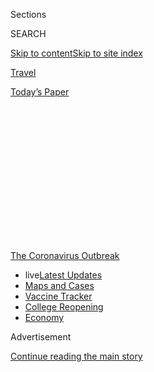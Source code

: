 <div id="app">

<div>

<div>

<div>

<div class="NYTAppHideMasthead css-1q2w90k e1suatyy0">

<div class="section css-ui9rw0 e1suatyy2">

<div class="css-eph4ug er09x8g0">

<div class="css-6n7j50">

</div>

<span class="css-1dv1kvn">Sections</span>

<div class="css-10488qs">

<span class="css-1dv1kvn">SEARCH</span>

</div>

[Skip to content](#site-content)[Skip to site
index](#site-index)

</div>

<div id="masthead-section-label" class="css-1wr3we4 eaxe0e00">

[Travel](https://www.nytimes3xbfgragh.onion/section/travel)

</div>

<div class="css-10698na e1huz5gh0">

</div>

</div>

<div id="masthead-bar-one" class="section hasLinks css-15hmgas e1csuq9d3">

<div class="css-uqyvli e1csuq9d0">

</div>

<div class="css-1uqjmks e1csuq9d1">

</div>

<div class="css-9e9ivx">

[](https://myaccount.nytimes3xbfgragh.onion/auth/login?response_type=cookie&client_id=vi)

</div>

<div class="css-1bvtpon e1csuq9d2">

[Today’s
Paper](https://www.nytimes3xbfgragh.onion/section/todayspaper)

</div>

</div>

</div>

</div>

<div data-aria-hidden="false">

<div id="site-content" data-role="main">

<div>

<div class="css-1aor85t" style="opacity:0.000000001;z-index:-1;visibility:hidden">

<div class="css-1hqnpie">

<div class="css-epjblv">

<span class="css-17xtcya">[Travel](/section/travel)</span><span class="css-x15j1o">|</span><span class="css-fwqvlz">Voices
From Travel’s Front Lines: ‘We Walk in Fear, We Work in
Fear’</span>

</div>

<div class="css-k008qs">

<div class="css-1iwv8en">

<span class="css-18z7m18"></span>

<div>

</div>

</div>

<span class="css-1n6z4y">https://nyti.ms/2DSzBSv</span>

<div class="css-1705lsu">

<div class="css-4xjgmj">

<div class="css-4skfbu" data-role="toolbar" data-aria-label="Social Media Share buttons, Save button, and Comments Panel with current comment count" data-testid="share-tools">

  - 
  - 
  - 
  - 
    
    <div class="css-6n7j50">
    
    </div>

  - 

</div>

</div>

</div>

</div>

</div>

</div>

<div id="NYT_TOP_BANNER_REGION" class="css-13pd83m">

<div>

<div id="styln-prism-menu-1592847958612" class="section interactive-content interactive-size-medium css-1edisqu">

<div class="css-17ih8de interactive-body">

<div id="scroll-container" class="css-1gj85ro">

[<span class="styln-title-wrap"><span class="css-1pje3qr">The
Coronavirus</span><span class="css-1pje3qr">
Outbreak</span></span>](https://www.nytimes3xbfgragh.onion/news-event/coronavirus?action=click&pgtype=Article&state=default&region=TOP_BANNER&context=storylines_menu)

  - <span class="css-kqxiym" data-emphasize="true">live</span>[Latest
    Updates](https://www.nytimes3xbfgragh.onion/2020/08/04/world/coronavirus-covid-19.html?action=click&pgtype=Article&state=default&region=TOP_BANNER&context=storylines_menu)
  - [Maps and
    Cases](https://www.nytimes3xbfgragh.onion/interactive/2020/us/coronavirus-us-cases.html?action=click&pgtype=Article&state=default&region=TOP_BANNER&context=storylines_menu)
  - [Vaccine
    Tracker](https://www.nytimes3xbfgragh.onion/interactive/2020/science/coronavirus-vaccine-tracker.html?action=click&pgtype=Article&state=default&region=TOP_BANNER&context=storylines_menu)
  - [College
    Reopening](https://www.nytimes3xbfgragh.onion/2020/08/02/us/covid-college-reopening.html?action=click&pgtype=Article&state=default&region=TOP_BANNER&context=storylines_menu)
  - [Economy](https://www.nytimes3xbfgragh.onion/live/2020/08/03/business/stock-market-today-coronavirus?action=click&pgtype=Article&state=default&region=TOP_BANNER&context=storylines_menu)

</div>

</div>

</div>

</div>

</div>

<div id="top-wrapper" class="css-1sy8kpn">

<div id="top-slug" class="css-l9onyx">

Advertisement

</div>

[Continue reading the main
story](#after-top)

<div class="ad top-wrapper" style="text-align:center;height:100%;display:block;min-height:250px">

<div id="top" class="place-ad" data-position="top" data-size-key="top">

</div>

</div>

<div id="after-top">

</div>

</div>

<div>

<div id="sponsor-wrapper" class="css-1hyfx7x">

<div id="sponsor-slug" class="css-19vbshk">

Supported by

</div>

[Continue reading the main
story](#after-sponsor)

<div id="sponsor" class="ad sponsor-wrapper" style="text-align:center;height:100%;display:block">

</div>

<div id="after-sponsor">

</div>

</div>

<div class="css-186x18t">

</div>

<div class="css-1vkm6nb ehdk2mb0">

# Voices From Travel’s Front Lines: ‘We Walk in Fear, We Work in Fear’

</div>

Six travel workers from Alaska to the Maldives talk about returning to
the job. They are in a new world, with restrictions and health measures,
uncertainty and new
procedures.

<div class="css-79elbk" data-testid="photoviewer-wrapper">

<div class="css-z3e15g" data-testid="photoviewer-wrapper-hidden">

</div>

<div class="css-1a48zt4 ehw59r15" data-testid="photoviewer-children">

![](https://static01.graylady3jvrrxbe.onion/images/2020/07/18/travel/17travel-top/17travel-top-articleLarge.jpg?quality=75&auto=webp&disable=upscale)

</div>

</div>

<div class="css-18e8msd">

<div class="css-vp77d3 epjyd6m0">

<div class="css-1baulvz">

By [<span class="css-1baulvz" itemprop="name">Emily
Palmer</span>](https://www.nytimes3xbfgragh.onion/by/emily-palmer) and
[<span class="css-1baulvz last-byline" itemprop="name">Tariro
Mzezewa</span>](https://www.nytimes3xbfgragh.onion/by/tariro-mzezewa)

</div>

</div>

  - 
    
    <div class="css-ld3wwf e16638kd2">
    
    Published July 17, 2020Updated July 21,
    2020
    
    </div>

  - 
    
    <div class="css-4xjgmj">
    
    <div class="css-pvvomx" data-role="toolbar" data-aria-label="Social Media Share buttons, Save button, and Comments Panel with current comment count" data-testid="share-tools">
    
      - 
      - 
      - 
      - 
        
        <div class="css-6n7j50">
        
        </div>
    
      - 
    
    </div>
    
    </div>

</div>

</div>

<div class="section meteredContent css-1r7ky0e" name="articleBody" itemprop="articleBody">

<div class="css-1fanzo5 StoryBodyCompanionColumn">

<div class="css-53u6y8">

Over the past six weeks, countries across the globe have [gradually
begun to
reopen](https://www.nytimes3xbfgragh.onion/2020/06/12/travel/reopening-europe-caribbean-virus.html)
to travelers, both domestic and foreign. But the travel world, still
mired in an [unyielding
pandemic](https://www.nytimes3xbfgragh.onion/news-event/coronavirus?action=click&pgtype=Article&state=default&module=styln-coronavirus-national&variant=show&region=TOP_BANNER&context=storylines_menu),
is drastically altered. This is especially so for workers in the tourism
industry.

Their workplaces are now filled with restrictions and health measures,
uncertainty and new procedures. With new coronavirus cases rising in
many regions, those just returning to work wonder, yet again, how long
they will be employed and if they are safe.

We spoke with six travel workers, from Alaska to the Maldives, on
returning to the job. They shared their stories in English and Spanish.
Like the workers we
[interviewed](https://www.nytimes3xbfgragh.onion/2020/03/25/travel/coronavirus-travel-hospitality-workers.html)
when international borders first closed, they are embarking on a new
journey, one of caution and reserve.

Among some of them is relief and a renewed sense of hope, while others
seek to answer this question: With all the new obstacles, how can
visitors feel welcome again?

</div>

</div>

<div class="css-1fanzo5 StoryBodyCompanionColumn">

<div class="css-53u6y8">

*The interviews have been edited and condensed for
clarity.*

</div>

</div>

<div class="css-79elbk" data-testid="photoviewer-wrapper">

<div class="css-z3e15g" data-testid="photoviewer-wrapper-hidden">

</div>

<div class="css-1a48zt4 ehw59r15" data-testid="photoviewer-children">

![](https://static01.graylady3jvrrxbe.onion/images/2020/07/17/travel/17voices-henry/17voices-henry-articleLarge.jpg?quality=75&auto=webp&disable=upscale)

</div>

</div>

<div class="css-1fanzo5 StoryBodyCompanionColumn">

<div class="css-53u6y8">

The Maldives

## Henry Jordan

***The executive chef at*** **[*LUX\* North Male Atoll Resort &
Villas*](https://www.luxresorts.com/en/maldives/hotel/luxnorthmaleatoll)**

We’re one of the few resorts in the Maldives that never officially
closed. We tried to get other guests from other islands who were
displaced. Toward the end, we only had one family staying with us, a
Russian family who couldn’t get home.

We cooked for the three guests we had — two plus one small child. In the
end, they Googled some Russian recipes.

I think it will be a [slow
transition](http://www.tourism.gov.mv/en/news/maldives_welcomes_back_first_tourists).
In the last few days we’ve had more guest bookings, we’re at right about
30 percent capacity for next week. We weren’t even expecting that, so
that’s a good sign. When people see other people traveling that’s when
we’ll see it really pick up.

The owner of the resort lives on the island and from the get-go he made
sure that nobody was worried about the future: Whatever was going to
come, we would get through it. Nobody lost their job.

</div>

</div>

<div class="css-1fanzo5 StoryBodyCompanionColumn">

<div class="css-53u6y8">

Now, all team members wear masks. The service team wears gloves. We have
daily temperature checks, sanitizer in all the restaurants, a six-foot
distance between the
tables.

<div id="NYT_MAIN_CONTENT_1_REGION" class="css-9tf9ac">

<div>

<div id="styln-covid-updates-world" class="section interactive-content interactive-size-medium css-1ftcdic">

<div class="css-17ih8de interactive-body">

<div id="styln-briefing-block" data-asset-id="QXJ0aWNsZTpueXQ6Ly9hcnRpY2xlLzNhNGMwYWI5LWIwY2QtNWQwOS1hZTgwLTdjMGU3ZTA1OWQ2OA==">

<div class="briefing-block-header-section">

# [Latest Updates: Global Coronavirus Outbreak](https://www.nytimes3xbfgragh.onion/2020/08/04/world/coronavirus-covid-19.html?action=click&pgtype=Article&state=default&region=MAIN_CONTENT_1&context=storylines_live_updates)

<div class="briefing-block-ts">

Updated 2020-08-04T09:15:14.275Z

</div>

</div>

  - [‘Long days, long nights’: Washington prepares for a prolonged fight
    over virus
    relief.](https://www.nytimes3xbfgragh.onion/2020/08/04/world/coronavirus-covid-19.html?action=click&pgtype=Article&state=default&region=MAIN_CONTENT_1&context=storylines_live_updates#link-6b644638)
  - [Israel’s rocky reopening of its schools may be a lesson for the
    U.S.](https://www.nytimes3xbfgragh.onion/2020/08/04/world/coronavirus-covid-19.html?action=click&pgtype=Article&state=default&region=MAIN_CONTENT_1&context=storylines_live_updates#link-7af9fca0)
  - [Hurricane Isaias arrives in North Carolina as officials along the
    East Coast
    scramble.](https://www.nytimes3xbfgragh.onion/2020/08/04/world/coronavirus-covid-19.html?action=click&pgtype=Article&state=default&region=MAIN_CONTENT_1&context=storylines_live_updates#link-33bf9168)

<div class="briefing-block-footer">

<div class="briefing-block-footer-meta">

[See more
updates](https://www.nytimes3xbfgragh.onion/2020/08/04/world/coronavirus-covid-19.html?action=click&pgtype=Article&state=default&region=MAIN_CONTENT_1&context=storylines_live_updates)

</div>

<div class="briefing-block-briefinglinks">

<span>More live coverage:</span>
[Markets](https://www.nytimes3xbfgragh.onion/live/2020/08/03/business/stock-market-today-coronavirus?action=click&pgtype=Article&state=default&region=MAIN_CONTENT_1&context=storylines_live_updates)

</div>

</div>

</div>

</div>

</div>

</div>

</div>

Normally you keep the table set as an inviting feel, but now the table
has to stay bare, so there’s a bit to get used to visually. A lot of the
little luxury touches associated with a five-star hotel, we’re having to
tweak.

Our kitchens are well-air conditioned. The New York City basement
kitchen doesn’t exist here. The hotel has a custom-made cloth mask, so
that may be better than the hot disposable masks. We’ll figure it out
soon.

</div>

</div>

<div class="css-79elbk" data-testid="photoviewer-wrapper">

<div class="css-z3e15g" data-testid="photoviewer-wrapper-hidden">

</div>

<div class="css-1a48zt4 ehw59r15" data-testid="photoviewer-children">

<div class="css-1xdhyk6 erfvjey0">

<span class="css-1ly73wi e1tej78p0">Image</span>

<div class="css-zjzyr8">

<div data-testid="lazyimage-container" style="height:386.6666666666667px">

</div>

</div>

</div>

</div>

</div>

<div class="css-1fanzo5 StoryBodyCompanionColumn">

<div class="css-53u6y8">

U.S. Virgin Islands

## Jalayne Jones

***A bartender at*** **[*Skinny Legs Bar and
Grill*](http://www.skinnylegsvi.com/)** ***on St. John***

I didn’t expect it to be this busy. I’d say we’re doing like 50 to 60
percent. We allow 50 people in a restaurant at a time. And we’ve had
maximum capacity a couple of times, with people outside, waiting to get
in.

I think tourists are just happy to be here. The employees are more on
edge. There are people — mostly tourists — who won’t wear their masks
and follow the rules. I say, “Go get your masks,” and they get all huffy
and leave. We’re just trying to make a buck, and if masks will keep us
from blowing up, we’d like to make our money while we’re open.

When we shut down, we were blessed to have only 11 cases across all
three islands. We’ve seen spikes in California, spikes in Florida — and
people are coming here from those states. [Our numbers are
rising](https://www.covid19usvi.com/), and it doesn’t make sense: We had
the benefit of being away from the mainland.

</div>

</div>

<div class="css-1fanzo5 StoryBodyCompanionColumn">

<div class="css-53u6y8">

Thirty to 40 percent of our population is elderly and as an island with
a majority Black population, we have to consider that this virus is
affecting us disproportionally. I feel like opening back up is
incredibly detrimental to the community, but you know: tourism.

It’s the way we’ve become so dependent on tourism, people thinking this
is the “American Paradise,” and the entitlement of tourists. So now
people are starting to say, “We’ve got to fix that.”

This could wake people up. Our jobs are in this industry that, at the
same time, is killing us.

*Though the U.S.V.I. and Skinny Legs reopened to tourists in June, the
restaurant is now closed for several weeks after Ms. Jones and other
employees learned that they had been exposed to the
coronavirus.*

</div>

</div>

<div class="css-79elbk" data-testid="photoviewer-wrapper">

<div class="css-z3e15g" data-testid="photoviewer-wrapper-hidden">

</div>

<div class="css-1a48zt4 ehw59r15" data-testid="photoviewer-children">

<div class="css-1xdhyk6 erfvjey0">

<span class="css-1ly73wi e1tej78p0">Image</span>

<div class="css-zjzyr8">

<div data-testid="lazyimage-container" style="height:386.6666666666667px">

</div>

</div>

</div>

</div>

</div>

<div class="css-1fanzo5 StoryBodyCompanionColumn">

<div class="css-53u6y8">

Florida

## Beatrice Menendez

***A room attendant at the luxury hotel*** **[*Fontainebleau Miami
Beach*](https://www.fontainebleau.com/)** ***for 34 years***

I didn’t find out we were closing through the company. The news came
from my co-workers. It felt like I wasn’t important — that they wouldn’t
call and talk to us about it.

And then the famous card saying we’d been laid off arrived in the mail —
15 days after the hotel closed. They said they’d call us when they
reopened and that was it.

I was surprised to hear that they were reopening and the way I found out
about it was through the union reaching out to me. Right now there’s a
super-low occupancy level, about 11 percent.

</div>

</div>

<div class="css-1fanzo5 StoryBodyCompanionColumn">

<div class="css-53u6y8">

Everything has changed. We walk in fear, we work in fear, we don’t have
the same compassion with each other because it’s just scary to be in
there. It doesn’t seem like a hotel, it seems like a hospital.

You don’t know who has the virus and who doesn’t. We are front line
workers who every day interact with guests — who may or may not have
their masks on — and that’s something that’s very scary, having that
constant contact with so many people.

Me going back to work on June 1 was something that I was forced to do.
The hotel is not taking into consideration that we could get sick. I’m a
person who suffers from respiratory problems. There are already
co-workers who have caught Covid-19 after returning to work.

*During the closure of the hotel, the owners of the Fontainebleau*
[*decided to stop paying for worker health
insurance*](https://www.miamiherald.com/news/business/tourism-cruises/article243908132.html)*.
Almost 1,000 staffers, including Ms. Menendez, lost their insurance
earlier this month as a
result.*

</div>

</div>

<div class="css-79elbk" data-testid="photoviewer-wrapper">

<div class="css-z3e15g" data-testid="photoviewer-wrapper-hidden">

</div>

<div class="css-1a48zt4 ehw59r15" data-testid="photoviewer-children">

<div class="css-1xdhyk6 erfvjey0">

<span class="css-1ly73wi e1tej78p0">Image</span>

<div class="css-zjzyr8">

<div data-testid="lazyimage-container" style="height:386.6666666666667px">

</div>

</div>

</div>

</div>

</div>

<div class="css-1fanzo5 StoryBodyCompanionColumn">

<div class="css-53u6y8">

Rome

## Manuela Guzzi

***A flight attendant for the Italian airline Alitalia***

I haven’t been at work since March, when things got bad with the
coronavirus. I’m on standby on Friday for my first flight since then. I
don’t know where I’ll be going or if I’ll be going, but I’ll definitely
be back on a flight to Budapest next week. I’m so nervous and excited.

I’ve been a flight attendant since I was 20. I am 49 now. I’ve been with
Alitalia since 1995 and have never experienced something like this.
During lockdown I was a little worried I wouldn’t go back to work this
year, but instead, I focused on my family and cooking good food. I’m
lucky I have my salary, but it’s a base. The more I work, the more I
earn, and I wasn’t working for four
months.

<div id="NYT_MAIN_CONTENT_3_REGION" class="css-9tf9ac">

<div>

<div id="styln-prism-freeform-1594220623585" class="section interactive-content interactive-size-medium css-1ftcdic">

<div class="css-17ih8de interactive-body">

<div id="prism-freeform-block-38059" class="css-19mumt8" data-role="complementary" data-storyline="The Coronavirus Outbreak" data-truncated="true" tabindex="0">

<div class="css-a8d9oz">

<div class="css-eb027h">

[](https://www.nytimes3xbfgragh.onion/news-event/coronavirus?action=click&pgtype=Article&state=default&region=MAIN_CONTENT_3&context=storylines_faq)

### The Coronavirus Outbreak ›

#### Frequently Asked Questions

Updated August 3, 2020

  - #### I’m a small-business owner. Can I get relief?
    
      - The [stimulus bills enacted in
        March](https://www.nytimes3xbfgragh.onion/article/small-business-loans-stimulus-grants-freelancers-coronavirus.html?action=click&pgtype=Article&state=default&region=MAIN_CONTENT_3&context=storylines_faq)
        offer help for the millions of American small businesses. Those
        eligible for aid are businesses and nonprofit organizations with
        fewer than 500 workers, including sole proprietorships,
        independent contractors and freelancers. Some larger companies
        in some industries are also eligible. The help being offered,
        which is being managed by the Small Business Administration,
        includes the Paycheck Protection Program and the Economic Injury
        Disaster Loan program. But lots of folks have [not yet seen
        payouts.](https://www.nytimes3xbfgragh.onion/interactive/2020/05/07/business/small-business-loans-coronavirus.html?action=click&pgtype=Article&state=default&region=MAIN_CONTENT_3&context=storylines_faq)
        Even those who have received help are confused: The rules are
        draconian, and some are stuck sitting on [money they don’t know
        how to
        use.](https://www.nytimes3xbfgragh.onion/2020/05/02/business/economy/loans-coronavirus-small-business.html?action=click&pgtype=Article&state=default&region=MAIN_CONTENT_3&context=storylines_faq)
        Many small-business owners are getting less than they expected
        or [not hearing anything at
        all.](https://www.nytimes3xbfgragh.onion/2020/06/10/business/Small-business-loans-ppp.html?action=click&pgtype=Article&state=default&region=MAIN_CONTENT_3&context=storylines_faq)

  - #### What are my rights if I am worried about going back to work?
    
      - Employers have to provide [a safe
        workplace](https://www.osha.gov/SLTC/covid-19/standards.html)
        with policies that protect everyone equally. [And if one of your
        co-workers tests positive for the coronavirus, the
        C.D.C.](https://www.nytimes3xbfgragh.onion/article/coronavirus-money-unemployment.html?action=click&pgtype=Article&state=default&region=MAIN_CONTENT_3&context=storylines_faq)
        has said that [employers should tell their
        employees](https://www.cdc.gov/coronavirus/2019-ncov/community/guidance-business-response.html)
        -- without giving you the sick employee’s name -- that they may
        have been exposed to the virus.

  - #### Should I refinance my mortgage?
    
      - [It could be a good
        idea,](https://www.nytimes3xbfgragh.onion/article/coronavirus-money-unemployment.html?action=click&pgtype=Article&state=default&region=MAIN_CONTENT_3&context=storylines_faq)
        because mortgage rates have [never been
        lower.](https://www.nytimes3xbfgragh.onion/2020/07/16/business/mortgage-rates-below-3-percent.html?action=click&pgtype=Article&state=default&region=MAIN_CONTENT_3&context=storylines_faq)
        Refinancing requests have pushed mortgage applications to some
        of the highest levels since 2008, so be prepared to get in line.
        But defaults are also up, so if you’re thinking about buying a
        home, be aware that some lenders have tightened their standards.

  - #### What is school going to look like in September?
    
      - It is unlikely that many schools will return to a normal
        schedule this fall, requiring the grind of [online
        learning](https://www.nytimes3xbfgragh.onion/2020/06/05/us/coronavirus-education-lost-learning.html?action=click&pgtype=Article&state=default&region=MAIN_CONTENT_3&context=storylines_faq),
        [makeshift child
        care](https://www.nytimes3xbfgragh.onion/2020/05/29/us/coronavirus-child-care-centers.html?action=click&pgtype=Article&state=default&region=MAIN_CONTENT_3&context=storylines_faq)
        and [stunted
        workdays](https://www.nytimes3xbfgragh.onion/2020/06/03/business/economy/coronavirus-working-women.html?action=click&pgtype=Article&state=default&region=MAIN_CONTENT_3&context=storylines_faq)
        to continue. California’s two largest public school districts —
        Los Angeles and San Diego — said on July 13, that [instruction
        will be remote-only in the
        fall](https://www.nytimes3xbfgragh.onion/2020/07/13/us/lausd-san-diego-school-reopening.html?action=click&pgtype=Article&state=default&region=MAIN_CONTENT_3&context=storylines_faq),
        citing concerns that surging coronavirus infections in their
        areas pose too dire a risk for students and teachers. Together,
        the two districts enroll some 825,000 students. They are the
        largest in the country so far to abandon plans for even a
        partial physical return to classrooms when they reopen in
        August. For other districts, the solution won’t be an
        all-or-nothing approach. [Many
        systems](https://bioethics.jhu.edu/research-and-outreach/projects/eschool-initiative/school-policy-tracker/),
        including the nation’s largest, New York City, are devising
        [hybrid
        plans](https://www.nytimes3xbfgragh.onion/2020/06/26/us/coronavirus-schools-reopen-fall.html?action=click&pgtype=Article&state=default&region=MAIN_CONTENT_3&context=storylines_faq)
        that involve spending some days in classrooms and other days
        online. There’s no national policy on this yet, so check with
        your municipal school system regularly to see what is happening
        in your community.

  - #### Is the coronavirus airborne?
    
      - The coronavirus [can stay aloft for hours in tiny droplets in
        stagnant
        air](https://www.nytimes3xbfgragh.onion/2020/07/04/health/239-experts-with-one-big-claim-the-coronavirus-is-airborne.html?action=click&pgtype=Article&state=default&region=MAIN_CONTENT_3&context=storylines_faq),
        infecting people as they inhale, mounting scientific evidence
        suggests. This risk is highest in crowded indoor spaces with
        poor ventilation, and may help explain super-spreading events
        reported in meatpacking plants, churches and restaurants. [It’s
        unclear how often the virus is
        spread](https://www.nytimes3xbfgragh.onion/2020/07/06/health/coronavirus-airborne-aerosols.html?action=click&pgtype=Article&state=default&region=MAIN_CONTENT_3&context=storylines_faq)
        via these tiny droplets, or aerosols, compared with larger
        droplets that are expelled when a sick person coughs or sneezes,
        or transmitted through contact with contaminated surfaces, said
        Linsey Marr, an aerosol expert at Virginia Tech. Aerosols are
        released even when a person without symptoms exhales, talks or
        sings, according to Dr. Marr and more than 200 other experts,
        who [have outlined the evidence in an open letter to the World
        Health
        Organization](https://academic.oup.com/cid/article/doi/10.1093/cid/ciaa939/5867798).

<div id="styln-survey-component-38059" class="styln-survey-component" data-surveyname="faq" data-surveystoryline="coronavirus">

</div>

</div>

<div class="css-6mllg9">

</div>

<div class="css-pmm6ed">

<span class="css-5gimkt"></span>

</div>

</div>

</div>

</div>

</div>

</div>

</div>

I live in Rome with my husband and two teenage daughters, so you see why
I am eager to go back to work. I’m joking. I miss the people I work with
and I miss the people I meet when I travel. I’m tired of cooking
everyday. My skin is so nice now from all this rest and being behind a
mask, so I’m really ready to start again. I’m not worried about people
not following the rules. They don’t have a choice but to follow the
rules. They have to wear masks. I’ll have to wear the mask for 12 hours.

</div>

</div>

<div class="css-1fanzo5 StoryBodyCompanionColumn">

<div class="css-53u6y8">

I’ve been talking to my colleagues and they, like me, were enjoying all
the family time at the beginning, and having a moment to relax, but now
want to start working again. There are a lot of sleepless nights in this
job and we didn’t miss them at the start of lockdown, but now we do.
It’s a hard job being a flight attendant, but it’s like a
drug.

</div>

</div>

<div class="css-79elbk" data-testid="photoviewer-wrapper">

<div class="css-z3e15g" data-testid="photoviewer-wrapper-hidden">

</div>

<div class="css-1a48zt4 ehw59r15" data-testid="photoviewer-children">

<div class="css-1xdhyk6 erfvjey0">

<span class="css-1ly73wi e1tej78p0">Image</span>

<div class="css-zjzyr8">

<div data-testid="lazyimage-container" style="height:386.6666666666667px">

</div>

</div>

</div>

</div>

</div>

<div class="css-1fanzo5 StoryBodyCompanionColumn">

<div class="css-53u6y8">

St. Lucia

## Charlene Mohammed

***A front desk agent and entertainer at*** **[*Bay Gardens
Resorts*](https://www.baygardensresorts.com/)*, a collection of
family-owned hotels***

How do I feel about going back to work? Thrilled, ecstatic, so happy to
know I’m going to welcome guests back, but also to know I get to see my
co-workers again. We are all excited to get back. It feels good to know
that we are reopening, that the island is open although people are not
coming now. But when they do, it’s going to be like, “Oh my gosh.
Welcome back\!”

In March, things were a bit slow then everyone had to be sent home — the
guests and the staff. It was sad and shocking at once. I’ve been in the
tourism industry for eight years and I have never experienced a total
shutdown. It hit everybody hard.

We’ve had to learn new protocols. Our managers were working hard on
training and sending us all the information we’d need to eventually come
back to work and be safe. We had lots of emails and Zoom calls. We did
some training on washing hands — imagine training on how to wash your
hands — how to handle food, how to handle takeaway orders, housekeeping
training, how to handle rooms and so
on.

</div>

</div>

<div class="css-1sngw6j">

[](https://www.nytimes3xbfgragh.onion/interactive/2020/05/06/travel/coronavirus-travel-questions.html)

<div class="css-1eoytci">

![](https://static01.graylady3jvrrxbe.onion/images/2020/05/06/multimedia/06FOT-coverairplanes/06FOT-coverairplanes-articleLarge-v2.jpg)

</div>

<div class="css-1rha1bf">

## The Future of Travel

Perhaps no industry has been as hard hit by the pandemic as tourism. As
restrictions on companies and travelers ease, what will the new world
look like?

</div>

</div>

<div class="css-1fanzo5 StoryBodyCompanionColumn">

<div class="css-53u6y8">

I was thinking about how I’m a big hugger. Normally, when I see my
returning guests pop up in the lobby, I run to them with open arms. I
need to come up with a way to make them feel welcome again. I know we
can’t touch and there are no more handshakes. The guests can’t see our
smile, but we have to learn to smile with our eyes, and let them see
that we still have effective communication with them. They’ll know we
are smiling under our
masks.

</div>

</div>

<div class="css-79elbk" data-testid="photoviewer-wrapper">

<div class="css-z3e15g" data-testid="photoviewer-wrapper-hidden">

</div>

<div class="css-1a48zt4 ehw59r15" data-testid="photoviewer-children">

<div class="css-1xdhyk6 erfvjey0">

<span class="css-1ly73wi e1tej78p0">Image</span>

<div class="css-zjzyr8">

<div data-testid="lazyimage-container" style="height:386.6666666666667px">

</div>

</div>

</div>

</div>

</div>

<div class="css-1fanzo5 StoryBodyCompanionColumn">

<div class="css-53u6y8">

ALASKA

## Kristin Platt

***A reservations manager for*** **[*King of the River
Fishing*](https://www.kingoftheriver.com/)*, a tour company in Kenai***

I’m the one who picks up the phones and helps people plan their fishing
trips with us. I usually spend the winter doing that, and the summer
making sure everything is ready to go.

We have a small team of three. Me, my boss, Dean, who has been leading
these trips for more than 30 years, and Jason, another guide. Things got
really quiet in March, which in other years is when the phones are
typically ringing the most, with people from all over the world wanting
to come here and go on fishing trips. Some people want to go deep-sea
fishing, others want more remote trips that involve planes.

The height of the pandemic was filled with uncertainty and questioning
about whether things would reopen and if travel would return this
summer. We typically start fishing in mid-May, and Alaska reopened fully
on Memorial Day, so that eased some of our worries.

Alaska had a 14-day quarantine that really prevented people from coming.
That was a good thing, and in the last month things started picking up
again. When the mandatory quarantine period stopped, mandatory Covid
testing at the airport started. To come here now you have to present a
negative test at the airport or get a test here. We are not checking any
of that stuff. We trust that the people who are coming here are
following the rules and being honest. I’ve been surprised by how many
people are willing to take a Covid test just so they can come fishing.

One of the biggest changes this year is that everything is happening at
the last minute. Instead of calling in the winter to book for the
summer, people are calling now and coming in a few weeks. That’s made my
job a bit crazy, but we are still at 25 percent capacity. We’re excited
to be back at work and welcoming people back.

</div>

</div>

<div>

</div>

<div class="css-1fanzo5 StoryBodyCompanionColumn">

<div class="css-53u6y8">

***Follow New York Times Travel***
*on*[*Instagram*](https://www.instagram.com/nytimestravel/)*,*[*Twitter*](https://twitter.com/nytimestravel)
*and*[*Facebook*](https://www.facebookcorewwwi.onion/nytimestravel/)*.
And*[*sign up for our weekly Travel Dispatch
newsletter*](https://www.nytimes3xbfgragh.onion/newsletters/traveldispatch)
*to receive expert tips on traveling smarter and inspiration for your
next vacation*

</div>

</div>

</div>

<div>

</div>

<div>

</div>

<div>

</div>

<div>

<div id="bottom-wrapper" class="css-1ede5it">

<div id="bottom-slug" class="css-l9onyx">

Advertisement

</div>

[Continue reading the main
story](#after-bottom)

<div id="bottom" class="ad bottom-wrapper" style="text-align:center;height:100%;display:block;min-height:90px">

</div>

<div id="after-bottom">

</div>

</div>

</div>

</div>

</div>

## Site Index

<div>

</div>

## Site Information Navigation

  - [© <span>2020</span> <span>The New York Times
    Company</span>](https://help.nytimes3xbfgragh.onion/hc/en-us/articles/115014792127-Copyright-notice)

<!-- end list -->

  - [NYTCo](https://www.nytco.com/)
  - [Contact
    Us](https://help.nytimes3xbfgragh.onion/hc/en-us/articles/115015385887-Contact-Us)
  - [Work with us](https://www.nytco.com/careers/)
  - [Advertise](https://nytmediakit.com/)
  - [T Brand Studio](http://www.tbrandstudio.com/)
  - [Your Ad
    Choices](https://www.nytimes3xbfgragh.onion/privacy/cookie-policy#how-do-i-manage-trackers)
  - [Privacy](https://www.nytimes3xbfgragh.onion/privacy)
  - [Terms of
    Service](https://help.nytimes3xbfgragh.onion/hc/en-us/articles/115014893428-Terms-of-service)
  - [Terms of
    Sale](https://help.nytimes3xbfgragh.onion/hc/en-us/articles/115014893968-Terms-of-sale)
  - [Site
    Map](https://spiderbites.nytimes3xbfgragh.onion)
  - [Help](https://help.nytimes3xbfgragh.onion/hc/en-us)
  - [Subscriptions](https://www.nytimes3xbfgragh.onion/subscription?campaignId=37WXW)

</div>

</div>

</div>

</div>
